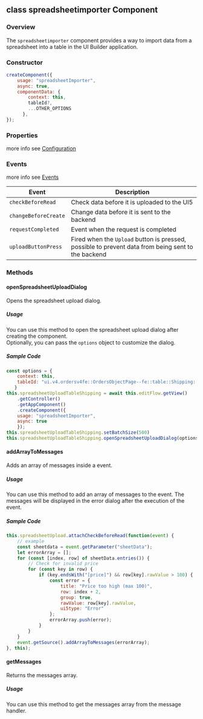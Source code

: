 

## class spreadsheetimporter Component

### Overview

The `spreadsheetimporter` component provides a way to import data from a spreadsheet into a table in the UI Builder application.

### Constructor

```javascript
createComponent({
    usage: "spreadsheetImporter",
    async: true,
    componentData: {
        context: this,
        tableId?,
        ...OTHER_OPTIONS
      },
});
```

### Properties

more info see [Configuration](./Configuration.md)

### Events

more info see [Events](./Events.md)

| Event                | Description                                                                                        |
| -------------------- | -------------------------------------------------------------------------------------------------- |
| `checkBeforeRead`    | Check data before it is uploaded to the UI5                                                        |
| `changeBeforeCreate` | Change data before it is sent to the backend                                                       |
| `requestCompleted`   | Event when the request is completed                                                                |
| `uploadButtonPress`  | Fired when the `Upload` button is pressed, possible to prevent data from being sent to the backend |

### Methods

#### openSpreadsheetUploadDialog

Opens the spreadsheet upload dialog.

##### Usage

You can use this method to open the spreadsheet upload dialog after creating the component.  
Optionally, you can pass the `options` object to customize the dialog.

##### Sample Code

```javascript
const options = {
    context: this,
    tableId: "ui.v4.ordersv4fe::OrdersObjectPage--fe::table::Shipping::LineItem-innerTable"
   }
this.spreadsheetUploadTableShipping = await this.editFlow.getView()
    .getController()
    .getAppComponent()
    .createComponent({
    usage: "spreadsheetImporter",
    async: true
    });
this.spreadsheetUploadTableShipping.setBatchSize(500)
this.spreadsheetUploadTableShipping.openSpreadsheetUploadDialog(options);
```

#### addArrayToMessages

Adds an array of messages inside a event.

##### Usage

You can use this method to add an array of messages to the event. The messages will be displayed in the error dialog after the execution of the event.

##### Sample Code

```javascript
this.spreadsheetUpload.attachCheckBeforeRead(function(event) {
    // example
    const sheetdata = event.getParameter("sheetData");
    let errorArray = [];
    for (const [index, row] of sheetData.entries()) {
        // Check for invalid price
        for (const key in row) {
            if (key.endsWith("[price]") && row[key].rawValue > 100) {
                const error = {
                    title: "Price too high (max 100)",
                    row: index + 2,
                    group: true,
                    rawValue: row[key].rawValue,
                    ui5type: "Error"
                };
                errorArray.push(error);
            }
        }
    }
    event.getSource().addArrayToMessages(errorArray);
}, this);
```

#### getMessages

Returns the messages array.

##### Usage

You can use this method to get the messages array from the message handler.

